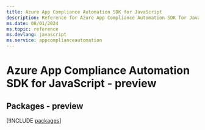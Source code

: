 ```yaml
---
title: Azure App Compliance Automation SDK for JavaScript
description: Reference for Azure App Compliance Automation SDK for JavaScript
ms.date: 08/01/2024
ms.topic: reference
ms.devlang: javascript
ms.service: appcomplianceautomation
---
```

# Azure App Compliance Automation SDK for JavaScript - preview
## Packages - preview
[!INCLUDE [packages](app-compliance-automation-index.md)]